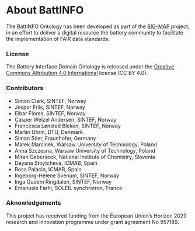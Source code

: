 # About BattINFO
The BattINFO Ontology has been developed as part of the [BIG-MAP](http://www.big-map.eu/) project, in an effort to deliver a digital resource the battery community 
to facilitate the implementation of FAIR data standards.

### License

The Battery Interface Domain Ontology is released under the [Creative Commons Attribution 4.0 International](https://creativecommons.org/licenses/by/4.0/legalcode) license (CC BY 4.0).

### Contributors

- Simon Clark, SINTEF, Norway
- Jesper Friis, SINTEF, Norway
- Eibar Flores, SINTEF, Norway
- Casper Welzel Andersen, SINTEF, Norway
- Francesca Lønstad Bleken, SINTEF, Norway
- Martin Uhrin, DTU, Denmark
- Simon Stier, Fraunhofer, Germany
- Marek Marcinek, Warsaw University of Technology, Poland
- Anna Szczesna, Warsaw University of Technology, Poland
- Miran Gaberscek, National Institute of Chemistry, Slovenia
- Deyana Stoytcheva, ICMAB, Spain
- Rosa Palacin, ICMAB, Spain
- Ingeborg-Helene Svenum, SINTEF, Norway
- Inga Gudem Ringdalen, SINTEF, Norway
- Emanuele Farhi, SOLEIL synchrotron, France


### Aknowledgements
This project has received funding from the European Union’s Horizon 2020 research and innovation programme under grant agreement No 957189.
